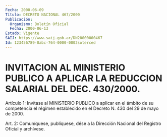 ```yaml
---
Fecha: 2000-06-09
Título: DECRETO NACIONAL 467/2000
Publicación:
  Organismo: Boletín Oficial
  Fecha: 2000-06-13
Estado: Vigente
SAIJ: https://www.saij.gob.ar/DN20000000467
Id: 123456789-0abc-764-0000-0002soterced
---
```

# INVITACION AL MINISTERIO PUBLICO A APLICAR LA REDUCCION SALARIAL DEL DEC. 430/2000.

<a id="1"></a>
Artículo 1: Invítase al MINISTERIO PUBLICO a aplicar en el ámbito de su competencia  el  régimen establecido en el Decreto N. 430 del 29 de mayo de 2000.

<a id="2"></a>
Art. 2: Comuníquese, publíquese,  dése a la Dirección Nacional del Registro Oficial y archívese.